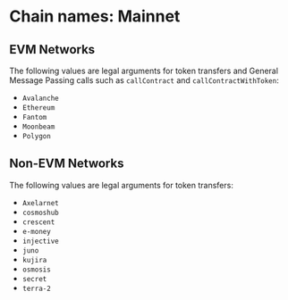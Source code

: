 
# Chain names: Mainnet

## EVM Networks

The following values are legal arguments for token transfers and General Message Passing calls such as `callContract` and `callContractWithToken`:

- `Avalanche`
- `Ethereum`
- `Fantom`
- `Moonbeam`
- `Polygon`

## Non-EVM Networks

The following values are legal arguments for token transfers:

- `Axelarnet`
- `cosmoshub`
- `crescent`
- `e-money`
- `injective`
- `juno`
- `kujira`
- `osmosis`
- `secret`
- `terra-2`
